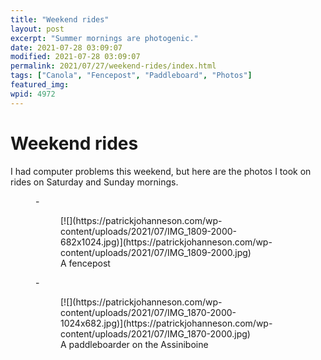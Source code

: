 ```yaml
---
title: "Weekend rides"
layout: post
excerpt: "Summer mornings are photogenic."
date: 2021-07-28 03:09:07
modified: 2021-07-28 03:09:07
permalink: 2021/07/27/weekend-rides/index.html
tags: ["Canola", "Fencepost", "Paddleboard", "Photos"]
featured_img: 
wpid: 4972
---
```


# Weekend rides

I had computer problems this weekend, but here are the photos I took on rides on Saturday and Sunday mornings.

<figure class="is-layout-flex wp-block-gallery-164 wp-block-gallery columns-2 is-cropped">- <figure>[![](https://patrickjohanneson.com/wp-content/uploads/2021/07/IMG_1809-2000-682x1024.jpg)](https://patrickjohanneson.com/wp-content/uploads/2021/07/IMG_1809-2000.jpg)<figcaption class="blocks-gallery-item__caption">A fencepost</figcaption></figure>
- <figure>[![](https://patrickjohanneson.com/wp-content/uploads/2021/07/IMG_1870-2000-1024x682.jpg)](https://patrickjohanneson.com/wp-content/uploads/2021/07/IMG_1870-2000.jpg)<figcaption class="blocks-gallery-item__caption">A paddleboarder on the Assiniboine</figcaption></figure>

</figure>